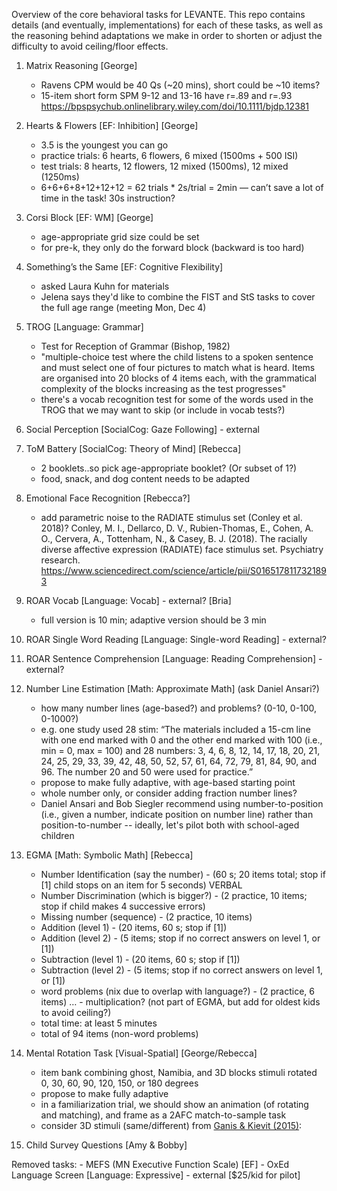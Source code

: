 Overview of the core behavioral tasks for LEVANTE. This repo contains details (and eventually, implementations) for each of these tasks, as well as the reasoning behind adaptations we make in order to shorten or adjust the difficulty to avoid ceiling/floor effects.

1. Matrix Reasoning [George]
	- Ravens CPM would be 40 Qs (~20 mins), short could be ~10 items?
	- 15-item short form SPM 9-12 and 13-16 have r=.89 and r=.93 https://bpspsychub.onlinelibrary.wiley.com/doi/10.1111/bjdp.12381 

2. Hearts & Flowers [EF: Inhibition] [George]
	- 3.5 is the youngest you can go
	- practice trials: 6 hearts, 6 flowers, 6 mixed (1500ms + 500 ISI)
	- test trials: 8 hearts, 12 flowers, 12 mixed (1500ms), 12 mixed (1250ms)
	- 6+6+6+8+12+12+12 = 62 trials * 2s/trial = 2min — can’t save a lot of time in the task! 30s instruction?

3. Corsi Block [EF: WM] [George]
	- age-appropriate grid size could be set
	- for pre-k, they only do the forward block (backward is too hard)

4. Something’s the Same [EF: Cognitive Flexibility]
	- asked Laura Kuhn for materials
	- Jelena says they'd like to combine the FIST and StS tasks to cover the full age range (meeting Mon, Dec 4)

5. TROG [Language: Grammar]
	- Test for Reception of Grammar (Bishop, 1982)
	- "multiple-choice test where the child listens to a spoken sentence and must select one of four pictures to match what is heard. Items are organised into 20 blocks of 4 items each, with the grammatical complexity of the blocks increasing as the test progresses"
	- there's a vocab recognition test for some of the words used in the TROG that we may want to skip (or include in vocab tests?)

6. Social Perception [SocialCog: Gaze Following] - external

7. ToM Battery [SocialCog: Theory of Mind] [Rebecca]
	- 2 booklets..so pick age-appropriate booklet? (Or subset of 1?)
	- food, snack, and dog content needs to be adapted

8. Emotional Face Recognition [Rebecca?]
	- add parametric noise to the RADIATE stimulus set (Conley et al. 2018)?
	Conley, M. I., Dellarco, D. V., Rubien-Thomas, E., Cohen, A. O., Cervera, A., Tottenham, N., & Casey, B. J. (2018). The racially diverse affective expression (RADIATE) face stimulus set. Psychiatry research.
	https://www.sciencedirect.com/science/article/pii/S0165178117321893


9. ROAR Vocab [Language: Vocab] - external? [Bria]
	- full version is 10 min; adaptive version should be 3 min


10. ROAR Single Word Reading [Language: Single-word Reading] - external?


11. ROAR Sentence Comprehension [Language: Reading Comprehension] - external?


12. Number Line Estimation [Math: Approximate Math] (ask Daniel Ansari?)
	- how many number lines (age-based?) and problems? (0-10, 0-100, 0-1000?)
	- e.g. one study used 28 stim: “The materials included a 15-cm line with one end marked with 0 and the other end marked with 100 (i.e., min = 0, max = 100) and 28 numbers: 3, 4, 6, 8, 12, 14, 17, 18, 20, 21, 24, 25, 29, 33, 39, 42, 48, 50, 52, 57, 61, 64, 72, 79, 81, 84, 90, and 96. The number 20 and 50 were used for practice.”
	- propose to make fully adaptive, with age-based starting point
	- whole number only, or consider adding fraction number lines?
	- Daniel Ansari and Bob Siegler recommend using number-to-position (i.e., given a number, indicate position on number line) rather than position-to-number -- ideally, let's pilot both with school-aged children


13. EGMA [Math: Symbolic Math] [Rebecca]
	- Number Identification (say the number) - (60 s; 20 items total; stop if [1] child stops on an item for 5 seconds) VERBAL
	- Number Discrimination (which is bigger?) - (2 practice, 10 items; stop if child makes 4 successive errors)
	- Missing number (sequence) - (2 practice, 10 items)
	- Addition (level 1) - (20 items, 60 s; stop if [1])
	- Addition (level 2) - (5 items; stop if no correct answers on level 1, or [1])
	- Subtraction (level 1) - (20 items, 60 s; stop if [1])
	- Subtraction (level 2) - (5 items; stop if no correct answers on level 1, or [1])
	- word problems (nix due to overlap with language?) - (2 practice, 6 items)
	… - multiplication? (not part of EGMA, but add for oldest kids to avoid ceiling?)
	- total time: at least 5 minutes
	- total of 94 items (non-word problems)

14. Mental Rotation Task [Visual-Spatial] [George/Rebecca]
	- item bank combining ghost, Namibia, and 3D blocks stimuli rotated 0, 30, 60, 90, 120, 150, or 180 degrees 
	- propose to make fully adaptive
	- in a familiarization trial, we should show an animation (of rotating and matching), and frame as a 2AFC match-to-sample task
	- consider 3D stimuli (same/different) from [Ganis & Kievit (2015)](https://storage.googleapis.com/jnl-up-j-jopd-files/journals/1/articles/13/submission/proof/13-1-116-2-10-20150313.pdf): 

15. Child Survey Questions [Amy & Bobby]



Removed tasks:
	- MEFS (MN Executive Function Scale) [EF]
	- OxEd Language Screen [Language: Expressive] - external [$25/kid for pilot]


